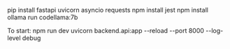 pip install fastapi uvicorn asyncio requests
npm install jest
npm install
ollama run codellama:7b

To start:
npm run dev
uvicorn backend.api:app --reload --port 8000 --log-level debug
